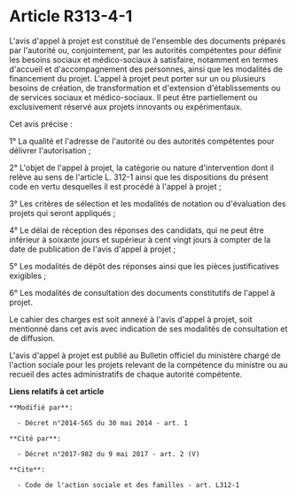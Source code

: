 # Article R313-4-1

L'avis d'appel à projet est constitué de l'ensemble des documents préparés par l'autorité ou, conjointement, par les
autorités compétentes pour définir les besoins sociaux et médico-sociaux à satisfaire, notamment en termes d'accueil et
d'accompagnement des personnes, ainsi que les modalités de financement du projet. L'appel à projet peut porter sur un ou
plusieurs besoins de création, de transformation et d'extension d'établissements ou de services sociaux et médico-sociaux. Il
peut être partiellement ou exclusivement réservé aux projets innovants ou expérimentaux. 

Cet avis précise : 

1° La qualité et l'adresse de l'autorité ou des autorités compétentes pour délivrer l'autorisation ; 

2° L'objet de l'appel à projet, la catégorie ou nature d'intervention dont il relève au sens de l'article L. 312-1 ainsi que
les dispositions du présent code en vertu desquelles il est procédé à l'appel à projet ; 

3° Les critères de sélection et les modalités de notation ou d'évaluation des projets qui seront appliqués ; 

4° Le délai de réception des réponses des candidats, qui ne peut être inférieur à soixante jours et supérieur à cent vingt
jours à compter de la date de publication de l'avis d'appel à projet ; 

5° Les modalités de dépôt des réponses ainsi que les pièces justificatives exigibles ; 

6° Les modalités de consultation des documents constitutifs de l'appel à projet. 

Le cahier des charges est soit annexé à l'avis d'appel à projet, soit mentionné dans cet avis avec indication de ses
modalités de consultation et de diffusion. 

L'avis d'appel à projet est publié au Bulletin officiel du ministère chargé de l'action sociale pour les projets relevant de
la compétence du ministre ou au recueil des actes administratifs de chaque autorité compétente.

**Liens relatifs à cet article**

	**Modifié par**:

	  - Décret n°2014-565 du 30 mai 2014 - art. 1

	**Cité par**:

	  - Décret n°2017-982 du 9 mai 2017 - art. 2 (V)

	**Cite**:

	  - Code de l'action sociale et des familles - art. L312-1
